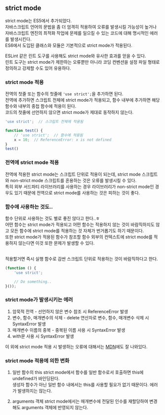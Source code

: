 ## strict mode
strict mode는 ES5에서 추가되었다.<br />
자바스크립트 언어의 문법을 좀 더 엄격히 적용하여 오류를 발생시킬 가능성이 높거나 자바스크립트 엔진의 최적화 작업에 문제를 일으킬 수 있는 코드에 대해 명시적인 에러를 발생시킨다.<br />
ES6에서 도입된 클래스와 모듈은 기본적으로 strict mode가 적용된다.

ESLint 같은 린트 도구를 사용해도 strict mode와 유사한 효과를 얻을 수 있다.<br />
린트 도구는 strict mode가 제한하는 오류뿐만 아니라 코딩 컨벤션을 설정 파일 형태로 정의하고 강제할 수도 있어 유용하다.

### strict mode 적용
전역의 첫줄 또는 함수의 첫줄에 `'use strict';`을 추가하면 된다.<br />
전역에 추가하면 스크립트 전체에 strict mode가 적용되고, 함수 내부에 추가하면 해당 함수와 내부의 중첩 함수에 적용이 된다.<br />
코드의 첫줄에 선언하지 않으면 strict mode가 제대로 동작하지 않는다.

```js
'use strict';  // 스크립트 전체에 적용됨

function test() {
    // 'use strict';  // 함수에 적용됨
    x = 10;  // ReferenceError: x is not defined
}
test()
```

### 전역에 strict mode 적용
전역에 적용한 strict mode는 스크립트 단위로 적용이 되는데, strict mode 스크립트와 non-strict mode 스크립트를 혼용하는 것은 오류를 발생시킬 수 있다.<br />
특히 외부 서드파티 라이브러리를 사용하는 경우 라이브러리가 non-strict mode인 경우도 있기 때문에 전역으로 strict mode를 사용하는 것은 피하는 것이 좋다.<br />

### 함수에 사용하는 것도..
함수 단위로 사용하는 것도 별로 좋진 않다고 한다..ㅎ<br />
어떤 함수는 strict mode가 적용되고 어떤 함수는 적용하지 않는 것이 바람직하지도 않고 모든 함수에 strict mode를 적용하는 것 자체가 번거롭기도 하기 때문이다.<br />
또한 strict mode가 적용된 함수가 참조할 함수 외부의 컨텍스트에 strict mode를 적용하지 않는다면 이것 또한 문제가 발생할 수 있다.

<br />
적용할거면 즉시 실행 함수로 감싼 스크립트 단위로 적용하는 것이 바람직하다고 한다.

```js
(function () {
    'use strict';

    // Do something..
}());
```

### strict mode가 발생시키는 에러

1. 암묵적 전역 - 선언하지 않은 변수 참조 시 ReferenceError 발생
2. 변수, 함수, 매개변수의 삭제 - delete 연산자로 변수, 함수, 매개변수 삭제 시 SyntaxError 발생
3. 매개변수 이름의 중복 - 중복된 이름 사용 시 SyntaxError 발생
4. with문 사용 시 SyntaxError 발생

이 외에 strict mode 적용 시 발생하는 오류에 대해서는 [MDN](https://developer.mozilla.org/ko/docs/Web/JavaScript/Reference/Strict_mode)에도 잘 나와있다.

### strict mode 적용에 의한 변화

1. 일반 함수의 this
strict mode에서 함수를 일반 함수로서 호출하면 this에 undefined가 바인딩된다.<br />
생성자 함수가 아닌 일반 함수 내에서는 this를 사용할 필요가 없기 때문이다. 에러가 발생하지는 않는다.

2. arguments 객체
strict mode에서는 매개변수에 전달된 인수를 재할당하여 변경해도 arguments 객체에 반영되지 않는다.